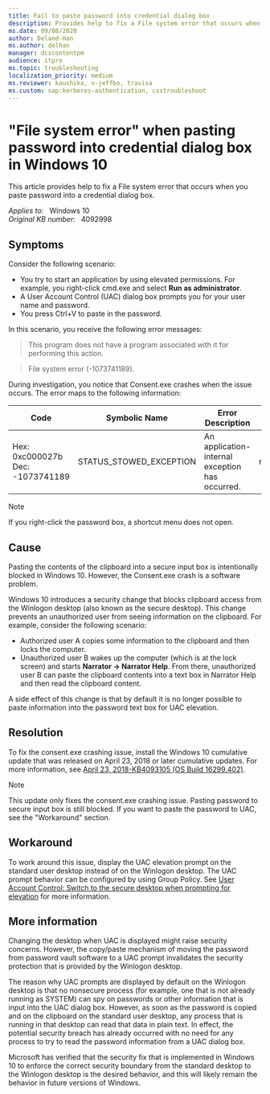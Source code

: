 ```yaml
---
title: Fail to paste password into credential dialog box
description: Provides help to fix a File system error that occurs when you paste password into a credential dialog box.
ms.date: 09/08/2020
author: Deland-Han
ms.author: delhan
manager: dcscontentpm
audience: itpro
ms.topic: troubleshooting
localization_priority: medium
ms.reviewer: kaushika, v-jeffbo, travisa
ms.custom: sap:kerberos-authentication, csstroubleshoot
---
```

# "File system error" when pasting password into credential dialog box in Windows 10

This article provides help to fix a File system error that occurs when you paste password into a credential dialog box.

_Applies to:_ &nbsp; Windows 10  
_Original KB number:_ &nbsp; 4092998

## Symptoms

Consider the following scenario:  

- You try to start an application by using elevated permissions. For example, you right-click cmd.exe and select **Run as administrator**.
- A User Account Control (UAC) dialog box prompts you for your user name and password.
- You press Ctrl+V to paste in the password.  

In this scenario, you receive the following error messages:  

> This program does not have a program associated with it for performing this action.

> File system error (-1073741189).

During investigation, you notice that Consent.exe crashes when the issue occurs. The error maps to the following information:

| Code| Symbolic Name| Error Description| Header |
|---|---|---|---|
|Hex: 0xc000027b<br />Dec: -1073741189|STATUS_STOWED_EXCEPTION|An application-internal exception has occurred.|ntstatus.h|
  
> [!NOTE]
> If you right-click the password box, a shortcut menu does not open.  

## Cause

Pasting the contents of the clipboard into a secure input box is intentionally blocked in Windows 10. However, the Consent.exe crash is a software problem.

Windows 10 introduces a security change that blocks clipboard access from the Winlogon desktop (also known as the secure desktop). This change prevents an unauthorized user from seeing information on the clipboard. For example, consider the following scenario:  

- Authorized user A copies some information to the clipboard and then locks the computer.
- Unauthorized user B wakes up the computer (which is at the lock screen) and starts **Narrator -> Narrator Help**. From there, unauthorized user B can paste the clipboard contents into a text box in Narrator Help and then read the clipboard content.  

A side effect of this change is that by default it is no longer possible to paste information into the password text box for UAC elevation.

## Resolution

To fix the consent.exe crashing issue, install the Windows 10 cumulative update that was released on April 23, 2018 or later cumulative updates. For more information, see [April 23, 2018-KB4093105 (OS Build 16299.402)](https://support.microsoft.com/help/4093105).

> [!NOTE]
> This update only fixes the consent.exe crashing issue. Pasting password to secure input box is still blocked.  If you want to paste the password to UAC, see the "Workaround" section.  

## Workaround

To work around this issue, display the UAC elevation prompt on the standard user desktop instead of on the Winlogon desktop. The UAC prompt behavior can be configured by using Group Policy. See [User Account Control: Switch to the secure desktop when prompting for elevation](/windows/security/threat-protection/security-policy-settings/user-account-control-switch-to-the-secure-desktop-when-prompting-for-elevation)  for more information.

## More information

Changing the desktop when UAC is displayed might raise security concerns. However, the copy/paste mechanism of moving the password from password vault software to a UAC prompt invalidates the security protection that is provided by the Winlogon desktop.

The reason why UAC prompts are displayed by default on the Winlogon desktop is that no nonsecure process (for example, one that is not already running as SYSTEM) can spy on passwords or other information that is input into the UAC dialog box. However, as soon as the password is copied and on the clipboard on the standard user desktop, any process that is running in that desktop can read that data in plain text. In effect, the potential security breach has already occurred with no need for any process to try to read the password information from a UAC dialog box.

Microsoft has verified that the security fix that is implemented in Windows 10 to enforce the correct security boundary from the standard desktop to the Winlogon desktop is the desired behavior, and this will likely remain the behavior in future versions of Windows.
